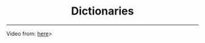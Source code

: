 <h1 align="center">Dictionaries</h1>
<hr>
<p>
Video from: 
<a href="https://www.youtube.com/watch?time_continue=1&v=iQ_tdXOOyxA&feature=emb_title">here</a>>
</p>
